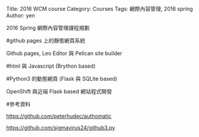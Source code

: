 Title: 2016 WCM course
Category: Courses
Tags: 網際內容管理, 2016 spring
Author: yen

2016 Spring 網際內容管理課程規劃

<!-- PELICAN_END_SUMMARY -->

#github pages 上的靜態網頁系統

Github pages, Leo Editor 與 Pelican site builder

#html 與 Javascript (Brython based)

#Python3 的動態網頁 (Flask 與 SQLite based)

OpenShift 與近端 Flask based 網站程式開發

#參考資料

<https://github.com/peterhudec/authomatic>

<https://github.com/sigmavirus24/github3.py>

